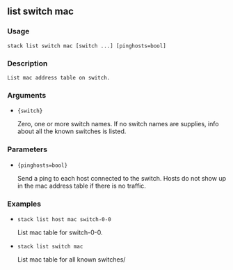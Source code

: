 ## list switch mac

### Usage

`stack list switch mac [switch ...] [pinghosts=bool]`

### Description


	List mac address table on switch.

	

### Arguments

* `{switch}`

   Zero, one or more switch names. If no switch names are supplies, info about
	all the known switches is listed.


### Parameters
* `{pinghosts=bool}`

   Send a ping to each host connected to the switch. Hosts do not show up in the
	mac address table if there is no traffic.

### Examples

* `stack list host mac switch-0-0`

   List mac table for switch-0-0.

* `stack list switch mac`

   List mac table for all known switches/



